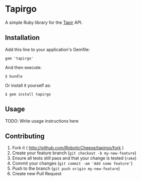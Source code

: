 # Tapirgo

A simple Ruby library for the [Tapir](http://tapirgo.com/) API.

## Installation

Add this line to your application's Gemfile:

    gem 'tapirgo'

And then execute:

    $ bundle

Or install it yourself as:

    $ gem install tapirgo

## Usage

TODO: Write usage instructions here

## Contributing

1. Fork it ( http://github.com/RoboticCheese/tapirgo/fork )
2. Create your feature branch (`git checkout -b my-new-feature`)
3. Ensure all tests still pass and that your change is tested (`rake`)
4. Commit your changes (`git commit -am 'Add some feature'`)
5. Push to the branch (`git push origin my-new-feature`)
6. Create new Pull Request
